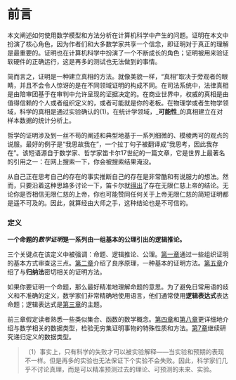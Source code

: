 # 前言

本文阐述如何使用数学模型和方法分析在计算机科学中产生的问题。证明在本文中扮演了核心角色，因为作者们和大多数学家共享一个信念，即证明对于真正的理解是最重要的。证明也在计算机科学中扮演了一个不断成长的角色；证明被用来验证软硬件的正确运行，这是再多的测试也无法做到的事情。

简而言之，证明是一种建立真相的方法。就像美貌一样，“真相”取决于旁观者的眼睛，并且不会令人惊讶的是在不同领域证明的构成不同。在司法系统中，法律真相是由陪审团基于在审判中允许呈现的证据决定的。在商业世界中，权威的真相是由值得信赖的个人或者组织定义的，或者可能就是你的老板。在物理学或者生物学领域，科学的真相是通过实验确认的\(1\)。在统计学领域，_**可能性**_的真相建立在对样本数据的统计分析上。

哲学的证明涉及到一丝不苟的阐述和典型地基于一系列细微的、模棱两可的观点的说服。最好的例子是“我思故我在”，一个拉丁句子被翻译成“我思考，因此我存在”。该短语源自于数学家、哲学家笛卡尔17世纪的一篇文章，它是世界上最著名的引用之一：在网上搜索一下，你会被搜索结果淹没。

从自己正在思考自己的存在的事实推断自己的存在是非常酷和有说服力的想法。然而，只要沿着这种思路多讨论一下，笛卡尔就[得出](http://www.btinternet.com/~glynhughes/squashed/descartes.htm)了存在无限仁慈上帝的结论。无论你是否相信无限仁慈的上帝，你也可能赞同任何关于上帝无限仁慈的简短证明都是遥不可及的。因此，就算经由大师之手，这种结论也是不可信的。

### 定义

**一个命题的**_**数学证明**_**是一系列由一组基本的公理引出的逻辑推论。**

三个关键点在该定义中被强调：命题、逻辑推论、公理。[第一章](https://finit-xu.gitbook.io/msc20180606/proofs/what-is-a-proof)通过一些组织证明的基本方式审查这三点。[第二章](https://finit-xu.gitbook.io/msc20180606/proofs/2-the-well-ordering-principle)介绍了良序原理，一种基本的证明方法。[第五章](https://finit-xu.gitbook.io/msc20180606/proofs/5-induction)介绍了与**归纳法**密切相关的证明方法。

如果你要证明一个命题，那么最好精准地理解命题的意思。为了避免日常用语的歧义和不准确的定义，数学家们非常精确地使用语言，他们通常使用**逻辑表达式**表达命题；逻辑表达式是[第三章](https://finit-xu.gitbook.io/msc20180606/proofs/3-logical-formulas)的主题。

前三章假定读者熟悉一些类似集合、函数的数学概念。[第四章](https://finit-xu.gitbook.io/msc20180606/proofs/4-mathematical-data-types)和[第八章](https://finit-xu.gitbook.io/msc20180606/proofs/8-infinite-sets)更详细地介绍与数学相关的数据类型，检验无穷集证明事物的特殊性质和方法。[第7章](https://finit-xu.gitbook.io/msc20180606/proofs/7-recursive-data-types)继续研究递归定义的数据类型。

> （1）事实上，只有科学的失败才可以被实验解释——当实验和预期的表现不一样。但是再多的实验也无法保证下个实验不会失败。因此，科学家们几乎不讨论真理，而是可以精准预测过去的理论、可预测的未来、实验。

